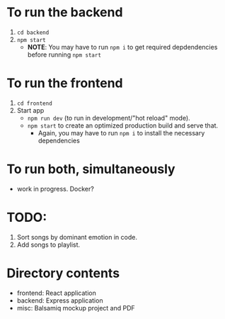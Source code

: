 # To run the backend

1. `cd backend`
2. `npm start`
   - **NOTE**: You may have to run `npm i` to get required depdendencies before running `npm start`

# To run the frontend

1. `cd frontend`
2. Start app
   - `npm run dev` (to run in development/"hot reload" mode).
   - `npm start` to create an optimized production build and serve that.
     - Again, you may have to run `npm i` to install the necessary dependencies

# To run both, simultaneously

- work in progress. Docker?

# TODO:

1. Sort songs by dominant emotion in code.
2. Add songs to playlist.

# Directory contents

- frontend: React application
- backend: Express application
- misc: Balsamiq mockup project and PDF
